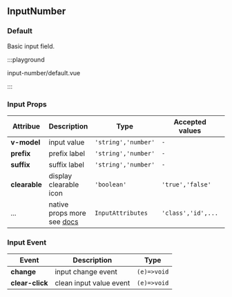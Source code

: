 ## InputNumber

### Default

Basic input field.

:::playground

input-number/default.vue

:::

### Input Props

| Attribue      | Description                                                                                   | Type                | Accepted values    | Default   |
| ------------- | --------------------------------------------------------------------------------------------- | ------------------- | ------------------ | --------- |
| **v-model**   | input value                                                                                   | `'string','number'` | `-`                | `''`      |
| **prefix**    | prefix label                                                                                  | `'string','number'` | `-`                | `-`       |
| **suffix**    | suffix label                                                                                  | `'string','number'` | `-`                | `-`       |
| **clearable** | display clearable icon                                                                        | `'boolean'`         | `'true','false'`   | `'false'` |
| ...           | native props more see [docs](https://developer.mozilla.org/en-US/docs/Web/HTML/Element/input) | `InputAttributes`   | `'class','id',...` | `-`       |

### Input Event

| Event           | Description             | Type        |
| --------------- | ----------------------- | ----------- |
| **change**      | input change event      | `(e)=>void` |
| **clear-click** | clean input value event | `(e)=>void` |
